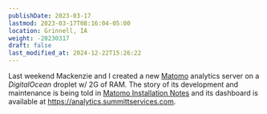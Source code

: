 ```yaml
---
publishDate: 2023-03-17 
lastmod: 2023-03-17T08:16:04-05:00
location: Grinnell, IA
weight: -20230317
draft: false
last_modified_at: 2024-12-22T15:26:22
---
```

Last weekend Mackenzie and I created a new [Matomo](https://matomo.org/) analytics server on a _DigitalOcean_ droplet w/ 2G of RAM.  The story of its development and maintenance is being told in [Matomo Installation Notes](https://github.com/SummittDweller/how-MY-web-works/blob/main/docs/07-Matomo.md) and its dashboard is available at https://analytics.summittservices.com.  
  
